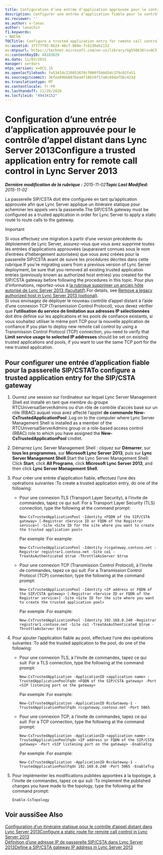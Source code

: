 ```yaml
---
title: Configuration d’une entrée d’application approuvée pour le contrôle d’appel distant
description: Configurer une entrée d’application fiable pour le contrôle d’appel distant.
ms.reviewer: ''
ms.author: v-lanac
author: lanachin
f1.keywords:
- NOCSH
TOCTitle: Configure a trusted application entry for remote call control
ms:assetid: 37777f93-8b24-40cf-808e-7c6230eb2132
ms:mtpsurl: https://technet.microsoft.com/en-us/library/Gg558636(v=OCS.15)
ms:contentKeyID: 48183829
ms.date: 11/03/2015
manager: serdars
mtps_version: v=OCS.15
ms.openlocfilehash: fa5341dc220853670cf000f5b0d5dc379c02fa51
ms.sourcegitcommit: 36fee89bb887bea4f18b19f17a8c69daf5bc423d
ms.translationtype: MT
ms.contentlocale: fr-FR
ms.lasthandoff: 11/26/2020
ms.locfileid: "49434152"
---
```

# <a name="configure-a-trusted-application-entry-for-remote-call-control-in-lync-server-2013"></a><span data-ttu-id="47446-103">Configuration d’une entrée d’application approuvée pour le contrôle d’appel distant dans Lync Server 2013</span><span class="sxs-lookup"><span data-stu-id="47446-103">Configure a trusted application entry for remote call control in Lync Server 2013</span></span>

<div data-xmlns="http://www.w3.org/1999/xhtml">

<div class="topic" data-xmlns="http://www.w3.org/1999/xhtml" data-msxsl="urn:schemas-microsoft-com:xslt" data-cs="https://msdn.microsoft.com/">

<div data-asp="https://msdn2.microsoft.com/asp">



</div>

<div id="mainSection">

<div id="mainBody"><span data-ttu-id="47446-104">

<span> </span></span><span class="sxs-lookup"><span data-stu-id="47446-104">

<span> </span></span></span>

<span data-ttu-id="47446-105">_**Dernière modification de la rubrique :** 2015-11-02_</span><span class="sxs-lookup"><span data-stu-id="47446-105">_**Topic Last Modified:** 2015-11-02_</span></span>

<span data-ttu-id="47446-106">La passerelle SIP/CSTA doit être configurée en tant qu’application approuvée afin que Lync Server applique un itinéraire statique pour acheminer les appels vers la passerelle.</span><span class="sxs-lookup"><span data-stu-id="47446-106">The SIP/CSTA gateway must be configured as a trusted application in order for Lync Server to apply a static route to route calls to the gateway.</span></span>

<div>


> [!IMPORTANT]
> <span data-ttu-id="47446-107">Si vous effectuez une migration à partir d’une version précédente du déploiement de Lync Server, assurez-vous que vous avez supprimé toutes les entrées d’applications approuvées (auparavant connues sous le nom d’entrées d’hébergement autorisées) que vous avez créées pour la passerelle SIP/CSTA avant de suivre les procédures décrites dans cette rubrique.</span><span class="sxs-lookup"><span data-stu-id="47446-107">If you're migrating users from a previous version of Lync Server deployment, be sure that you removed all existing trusted application entries (previously known as authorized host entries) you created for the SIP/CSTA gateway before following the procedures in this topic.</span></span> <span data-ttu-id="47446-108">Pour plus d’informations, reportez-vous à <A href="lync-server-2013-remove-a-legacy-authorized-host-optional.md">la rubrique supprimer un ancien hôte autorisé de Lync Server 2013 (facultatif)</A>.</span><span class="sxs-lookup"><span data-stu-id="47446-108">For details, see <A href="lync-server-2013-remove-a-legacy-authorized-host-optional.md">Remove a legacy authorized host in Lync Server 2013 (optional)</A>.</span></span><BR><span data-ttu-id="47446-109">Si vous envisagez de déployer le nouveau contrôle d’appel distant à l’aide d’une connexion TCP (Transmission Control Protocol), vous devez vérifier que <STRONG>l’utilisation du service de limitation aux adresses IP sélectionnées</STRONG> doit être définie sur les applications et les pools de confiance existants, si vous souhaitez utiliser le même port TCP pour la nouvelle application de confiance.</span><span class="sxs-lookup"><span data-stu-id="47446-109">If you plan to deploy new remote call control by using a Transmission Control Protocol (TCP) connection, you need to verify that <STRONG>Limit service usage to selected IP addresses</STRONG> should be set on existing trusted applications and pools, if you want to use the same TCP port for the new trusted application.</span></span>



</div>

<div>

## <a name="to-configure-a-trusted-application-entry-for-the-sipcsta-gateway"></a><span data-ttu-id="47446-110">Pour configurer une entrée d’application fiable pour la passerelle SIP/CSTA</span><span class="sxs-lookup"><span data-stu-id="47446-110">To configure a trusted application entry for the SIP/CSTA gateway</span></span>

1.  <span data-ttu-id="47446-111">Ouvrez une session sur l’ordinateur sur lequel Lync Server Management Shell est installé en tant que membre du groupe RTCUniversalServerAdmins ou d’un rôle de contrôle d’accès basé sur un rôle (RBAC) auquel vous avez affecté l’applet **de commande New-CsTrustedApplicationPool** .</span><span class="sxs-lookup"><span data-stu-id="47446-111">Log on to the computer where Lync Server Management Shell is installed as a member of the RTCUniversalServerAdmins group or a role-based access control (RBAC) role to which you have assigned the **New-CsTrustedApplicationPool** cmdlet.</span></span>

2.  <span data-ttu-id="47446-112">Démarrez Lync Server Management Shell : cliquez sur **Démarrer**, sur **tous les programmes**, sur **Microsoft Lync Server 2013**, puis sur **Lync Server Management Shell**.</span><span class="sxs-lookup"><span data-stu-id="47446-112">Start the Lync Server Management Shell: Click **Start**, click **All Programs**, click **Microsoft Lync Server 2013**, and then click **Lync Server Management Shell**.</span></span>

3.  <span data-ttu-id="47446-113">Pour créer une entrée d’application fiable, effectuez l’une des opérations suivantes :</span><span class="sxs-lookup"><span data-stu-id="47446-113">To create a trusted application entry, do one of the following:</span></span>
    
      - <span data-ttu-id="47446-114">Pour une connexion TLS (Transport Layer Security), à l’invite de commandes, tapez ce qui suit :</span><span class="sxs-lookup"><span data-stu-id="47446-114">For a Transport Layer Security (TLS) connection, type the following at the command prompt:</span></span>
        
            New-CsTrustedApplicationPool -Identity <FQDN of the SIP/CSTA gateway> [-Registrar <Service ID or FQDN of the Registrar service>] -Site <Site ID for the site where you want to create the trusted application pool>
        
        <span data-ttu-id="47446-115">Par exemple :</span><span class="sxs-lookup"><span data-stu-id="47446-115">For example:</span></span>
        
            New-CsTrustedApplicationPool -Identity rccgateway.contoso.net -Registrar registrar1.contoso.net -Site co1 -TreatAsAuthenticated $true -ThrottleAsServer $true
    
      - <span data-ttu-id="47446-116">Pour une connexion TCP (Transmission Control Protocol), à l’invite de commandes, tapez ce qui suit :</span><span class="sxs-lookup"><span data-stu-id="47446-116">For a Transmission Control Protocol (TCP) connection, type the following at the command prompt:</span></span>
        
            New-CsTrustedApplicationPool -Identity <IP address or FQDN of the SIP/CSTA gateway> [-Registrar <Service ID or FQDN of the Registrar service>] -Site <Site ID for the site where you want to create the trusted application pool>
        
        <span data-ttu-id="47446-117">Par exemple :</span><span class="sxs-lookup"><span data-stu-id="47446-117">For example:</span></span>
        
            New-CsTrustedApplicationPool -Identity 192.168.0.240 -Registrar registrar1.contoso.net -Site co1 -TreatAsAuthenticated $true -ThrottleAsServer $true

4.  <span data-ttu-id="47446-118">Pour ajouter l’application fiable au pool, effectuez l’une des opérations suivantes :</span><span class="sxs-lookup"><span data-stu-id="47446-118">To add the trusted application to the pool, do one of the following:</span></span>
    
      - <span data-ttu-id="47446-119">Pour une connexion TLS, à l’invite de commandes, tapez ce qui suit :</span><span class="sxs-lookup"><span data-stu-id="47446-119">For a TLS connection, type the following at the command prompt:</span></span>
        
            New-CsTrustedApplication -ApplicationID <application name> -TrustedApplicationPoolFqdn <FQDN of the SIP/CSTA gateway> -Port <SIP listening port on the gateway>
        
        <span data-ttu-id="47446-120">Par exemple :</span><span class="sxs-lookup"><span data-stu-id="47446-120">For example:</span></span>
        
            New-CsTrustedApplication -ApplicationID RccGateway-1 -TrustedApplicationPoolFqdn rccgateway.contoso.net -Port 5065
    
      - <span data-ttu-id="47446-121">Pour une connexion TCP, à l’invite de commandes, tapez ce qui suit :</span><span class="sxs-lookup"><span data-stu-id="47446-121">For a TCP connection, type the following at the command prompt:</span></span>
        
            New-CsTrustedApplication -ApplicationID <application name> -TrustedApplicationPoolFqdn <IP address or FQDN of the SIP/CSTA gateway> -Port <SIP listening port on the gateway> -EnableTcp
        
        <span data-ttu-id="47446-122">Par exemple :</span><span class="sxs-lookup"><span data-stu-id="47446-122">For example:</span></span>
        
            New-CsTrustedApplication -ApplicationID RccGateway-1 -TrustedApplicationPoolFqdn 192.169.0.240 -Port 5065 -EnableTcp

5.  <span data-ttu-id="47446-123">Pour implémenter les modifications publiées apportées à la topologie, à l’invite de commandes, tapez ce qui suit :</span><span class="sxs-lookup"><span data-stu-id="47446-123">To implement the published changes you have made to the topology, type the following at the command prompt:</span></span>
    
        Enable-CsTopology

</div>

<div>

## <a name="see-also"></a><span data-ttu-id="47446-124">Voir aussi</span><span class="sxs-lookup"><span data-stu-id="47446-124">See Also</span></span>


[<span data-ttu-id="47446-125">Configuration d’un itinéraire statique pour le contrôle d’appel distant dans Lync Server 2013</span><span class="sxs-lookup"><span data-stu-id="47446-125">Configure a static route for remote call control in Lync Server 2013</span></span>](lync-server-2013-configure-a-static-route-for-remote-call-control.md)  
[<span data-ttu-id="47446-126">Définition d’une adresse IP de passerelle SIP/CSTA dans Lync Server 2013</span><span class="sxs-lookup"><span data-stu-id="47446-126">Define a SIP/CSTA gateway IP address in Lync Server 2013</span></span>](lync-server-2013-define-a-sip-csta-gateway-ip-address.md)  
  

<span data-ttu-id="47446-127"></div>

</div>

<span> </span>

</div>

</div>

</span><span class="sxs-lookup"><span data-stu-id="47446-127"></div>

</div>

<span> </span>

</div>

</div>

</span></span></div>

